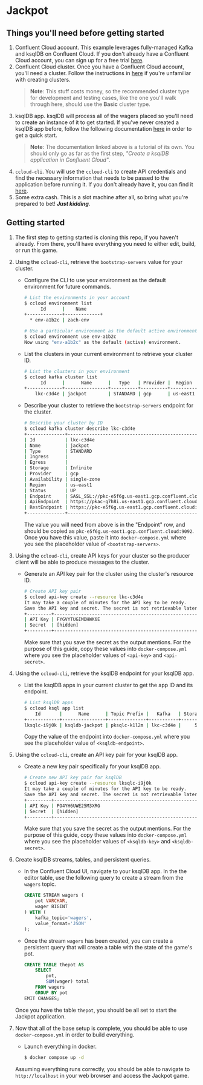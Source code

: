 # Jackpot

## Things you'll need before getting started

1. Confluent Cloud account. This example leverages fully-managed Kafka and ksqlDB on Confluent Cloud. If you don't already have a Confluent Cloud account, you can sign up for a free trial [here](https://www.confluent.io/confluent-cloud/tryfree/).
1.  Confluent Cloud cluster. Once you have a Confluent Cloud account, you'll need a cluster. Follow the instructions in [here](https://docs.confluent.io/cloud/current/clusters/create-cluster.html) if you're unfamiliar with creating clusters. 
    > **Note**: This stuff costs money, so the recommended cluster type for development and testing cases, like the one you'll walk through here, should use the **Basic** cluster type. 
1. ksqlDB app. ksqlDB will process all of the wagers placed so you'll need to create an instance of it to get started. If you've never created a ksqlDB app before, follow the following documentation [here](https://docs.confluent.io/cloud/current/get-started/ksql.html#create-a-ksql-cloud-application-in-ccloud) in order to get a quick start. 
    > **Note**: The documentation linked above is a tutorial of its own. You should only go as far as the first step, *"Create a ksqlDB application in Confluent Cloud"*.  
1. `ccloud-cli`. You will use the `ccloud-cli` to create API credentials and find the necessary information that needs to be passed to the application before running it. If you don't already have it, you can find it [here](https://docs.confluent.io/platform/current/tutorials/examples/ccloud/docs/beginner-cloud.html).
1. Some extra cash. This is a slot machine after all, so bring what you're prepared to bet! ***Just kidding***.

## Getting started

1. The first step to getting started is cloning this repo, if you haven't already. From there, you'll have everything you need to either edit, build, or run this game.

1. Using the `ccloud-cli`, retrieve the `bootstrap-servers` value for your cluster. 
    - Configure the CLI to use your environment as the default environment for future commands. 
        ```bash
        # List the environments in your account
        $ ccloud environment list
              Id      |    Name
        +-------------+-------------+
          * env-a1b2c | zach-env

        # Use a particular environment as the default active environment
        $ ccloud environment use env-a1b2c
        Now using "env-a1b2c" as the default (active) environment.
        ```
    - List the clusters in your current environment to retrieve your cluster ID. 
        ```bash
        # List the clusters in your environment
        $ ccloud kafka cluster list
              Id      |      Name      |   Type   | Provider |  Region  | Availability | Status
        +-------------+----------------+----------+----------+----------+--------------+--------+
            lkc-c3d4e | jackpot        | STANDARD | gcp      | us-east1 | single-zone  | UP
        ```
    - Describe your cluster to retrieve the `bootstrap-servers` endpoint for the cluster.
        ```bash
        # Describe your cluster by ID
        $ ccloud kafka cluster describe lkc-c3d4e 
        +--------------+--------------------------------------------------------+
        | Id           | lkc-c3d4e                                              |
        | Name         | jackpot                                                |
        | Type         | STANDARD                                               |
        | Ingress      |                                                    100 |
        | Egress       |                                                    100 |
        | Storage      | Infinite                                               |
        | Provider     | gcp                                                    |
        | Availability | single-zone                                            |
        | Region       | us-east1                                               |
        | Status       | UP                                                     |
        | Endpoint     | SASL_SSL://pkc-e5f6g.us-east1.gcp.confluent.cloud:9092 |
        | ApiEndpoint  | https://pkac-g7h8i.us-east1.gcp.confluent.cloud        |
        | RestEndpoint | https://pkc-e5f6g.us-east1.gcp.confluent.cloud:443     |
        +--------------+--------------------------------------------------------+
        ```
        The value you will need from above is in the "Endpoint" row, and should be copied as `pkc-e5f6g.us-east1.gcp.confluent.cloud:9092`. Once you have this value, paste it into `docker-compose.yml` where you see the placeholder value of `<bootstrap-servers>`. 

1. Using the `ccloud-cli`, create API keys for your cluster so the producer client will be able to produce messages to the cluster. 
    - Generate an API key pair for the cluster using the cluster's resource ID.
        ```bash
        # Create API key pair
        $ ccloud api-key create --resource lkc-c3d4e
        It may take a couple of minutes for the API key to be ready.
        Save the API key and secret. The secret is not retrievable later.
        +---------+------------------------------------------------------------------+
        | API Key | FYGVYTUGIMDHWK6E                                                 |
        | Secret  | [hidden]                                                         |
        +---------+------------------------------------------------------------------+
        ```
        Make sure that you save the secret as the output mentions. For the purpose of this guide, copy these values into `docker-compose.yml` where you see the placeholder values of `<api-key>` and `<api-secret>`.
1. Using the `ccloud-cli`, retrieve the ksqlDB endpoint for your ksqlDB app. 
    - List the ksqlDB apps in your current cluster to get the app ID and its endpoint.
        ```bash
        # List ksqlDB apps
        $ ccloud ksql app list
            Id       |      Name      | Topic Prefix |   Kafka   | Storage |                       Endpoint                        | Status
        +------------+----------------+--------------+-----------+---------+-------------------------------------------------------+--------+
        lksqlc-i9j0k | ksqldb-jackpot | pksqlc-k1l2m | lkc-c3d4e |     500 | https://pksqlc-k1l2m.us-east1.gcp.confluent.cloud:443 | UP
        ```
        Copy the value of the endpoint into `docker-compose.yml` where you see the placeholder value of `<ksqldb-endpoint>`.

1. Using the `ccloud-cli`, create an API key pair for your ksqlDB app. 
    - Create a new key pair specifically for your ksqlDB app.
        ```bash
        # Create new API key pair for ksqlDB
        $ ccloud api-key create --resource lksqlc-i9j0k
        It may take a couple of minutes for the API key to be ready.
        Save the API key and secret. The secret is not retrievable later.
        +---------+------------------------------------------------------------------+
        | API Key | PO4YH6UWE25M3XRG                                                 |
        | Secret  | [hidden]                                                         |
        +---------+------------------------------------------------------------------+
        ```
        Make sure that you save the secret as the output mentions. For the purpose of this guide, copy these values into `docker-compose.yml` where you see the placeholder values of `<ksqldb-key>` and `<ksqldb-secret>`.

1. Create ksqlDB streams, tables, and persistent queries.
    - In the Confluent Cloud UI, navigate to your ksqlDB app. In the the editor table, use the following query to create a stream from the `wagers` topic. 
        ```sql 
        CREATE STREAM wagers (
            pot VARCHAR,
            wager BIGINT
        ) WITH (
            kafka_topic='wagers',
            value_format='JSON'
        );
        ```
    - Once the stream `wagers` has been created, you can create a persistent query that will create a table with the state of the game's pot. 
        ```sql
        CREATE TABLE thepot AS 
            SELECT
                pot,
                SUM(wager) total
            FROM wagers
            GROUP BY pot
        EMIT CHANGES;
        ```
    Once you have the table `thepot`, you should be all set to start the Jackpot application.

1. Now that all of the base setup is complete, you should be able to use `docker-compose.yml` in order to build everything.
    - Launch everything in docker.
        ```bash
        $ docker compose up -d
        ```
    Assuming everything runs correctly, you should be able to navigate to `http://localhost` in your web browser and access the Jackpot game. 